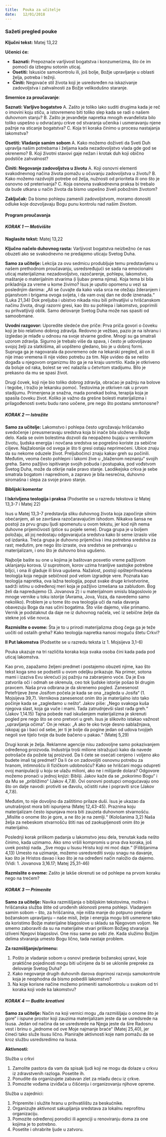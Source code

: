 ```yaml
---
title:  Pouka za učitelje
date:   12/01/2018
---
```


### Sažeti pregled pouke

**Ključni tekst:** Matej 13,22

**Učenici će:**

- **Saznati:** Prepoznaće varljivost bogatstva i konzumerizma, što će im pomoći da izbegnu sotonin uticaj.
- **Osetiti:** Iskusiće samokontrolu ili, još bolje, Božje upravljanje u oblasti želja, potreba i težnji.
- **Činiti:** Negovaće stil života koji je usredsređen na iskazivanje zadovoljstva i zahvalnosti za Božje velikodušno staranje. 

**Smernice za proučavanje**:

**Saznati: Varljivo bogatstvo**
A. Zašto je toliko lako suditi drugima kada je reč o imovini koju stiču, a istovremeno biti toliko slep kada se radi o našem duhovnom stanju?
B. Zašto je jevanđelje napretka mnogih evanđelista bilo toliko uspešno u odvraćanju crkve od stvaranja učenika i usmeravanju njene pažnje na sticanje bogatstva?
C. Koja tri koraka činimo u procesu nastajanja lakomstva?

**Osetiti: Vladanje samim sobom**
A. Kako možemo doživeti da Sveti Duh upravlja našim potrebama i željama kada nezadovoljstvo vlada gde god se okrenemo?
B. Koji životni stavovi gaje nežan i krotak duh koji obično podstiče zahvalnost?

**Činiti: Negovanje zadovoljstva u životu**
A. Koji osnovni elementi svakodnevnog načina života pomažu u očuvanju zadovoljstva u životu?
B. Kako možemo razdvojiti potrebe od želja, nužnosti od prioriteta ili ono što je osnovno od preterivanja?
C. Koja osnovna svakodnevna praksa bi trebalo da bude utkana u način života da bismo uspešno živeli pobožnim životom?


**Zaključak:** Da bismo pohlepu zamenili zadovoljstvom, moramo donositi odluke koje dozvoljavaju Bogu punu kontrolu nad našim životom.

#### Program proučavanja

##### KORAK 1 — Motivišite

**Naglasite tekst:** Matej 13,22

**Ključno načelo duhovnog rasta:** Varljivost bogatstva neizbežno će nas obuzeti ako se svakodnevno ne predajemo uticaju Svetog Duha.

**Samo za učitelje:** Lekcija za ovu sedmicu produbljuje temu predstavljenu u našem prethodnom proučavanju, usredsređujući se sada na emocionalni uticaj materijalizma: nezadovoljstvo, razočarenje, pohlepu, lakomstvo, maštanje o materijalnim stvarima (i ljubav prema njima). Koja tema bi bila prikladnija za vreme u kome živimo? Isus je uputio opomenu u vezi sa poslednjim danima: „Ali se čuvajte da kako vaša srca ne otežaju žderanjem i pijanstvom i brigama ovoga svijeta, i da vam ovaj dan ne dođe iznenada.“ (Luka 21,34) Dok preljuba i ubistvo nikada nisu bili prihvatljivi u hrišćanskom načinu života, drugi razorni gresi, kao što su pohlepa i lakomstvo, poprimili su prihvatljiviji oblik. Samo delovanje Svetog Duha može nas spasiti od samoobmane.  

**Uvodni razgovor:** Uporedite sledeće dve priče: Prva priča govori o čoveku koji je bio relativno dobrog zdravlja. Redovno je vežbao, pazio je na ishranu i izgledao je mlađe u odnosu na svoje stvarne godine. Mnogi su ga smatrali uzorom zdravlja. Sigurno je trebalo više da spava, i često je udovoljavao svojoj želji za slatkišima, ali uopšteno gledano, bio je u dobroj formi. Supruga ga je nagovarala da povremeno ode na lekarski pregled, ali on ili nije imao vremena ili nije video potrebu za tim. Nije uvideo da se nešto događa u njegovom organizmu što ga je na kraju usmrtilo. Kada je otkriveno da boluje od raka, bolest se već nalazila u četvrtom stadijumu. Bilo je prekasno da mu se spasi život.

Drugi čovek, koji nije bio toliko dobrog zdravlja, obraćao je pažnju na bolove i tegobe, i tražio je lekarsku pomoć. Testovima je otkriven rak u prvom stadijumu. Primenjena je snažna, mada ponekad bolna, terapija koja je spasila čoveku život. Koliko je važno da grešne bolesti materijalizma i prilagođenosti svetu budu rano uočene, pre nego što postanu smrtonosne?

##### KORAK 2 — Istražite

**Samo za učitelje:** Lakomstvo i pohlepa često ugrožavaju hrišćansko svedočenje i preusmeravaju sredstva koja bi inače bila uložena u Božje delo. Kada se ovim bolestima dozvoli da neopaženo bujaju u vernikovom životu, ljudska energija i novčana sredstva se pogrešno koriste za sebične ciljeve. Najžalosnije od svega je što ti gresi ostaju neprimećeni. Ubice znaju da su nekome oduzele život. Preljubočinci znaju kakav greh su počinili. Međutim, veoma često pohlepni i lakomi žive u „blaženom neznanju“ svojih greha. Samo pažljivo ispitivanje svojih pobuda i postupaka, pod vođstvom Svetog Duha, može da otkrije naše pravo stanje. Laodikejska crkva je sebe smatrala  bogatom i naprednom, a zapravo je bila nesrećna, duhovno siromašna i slepa za svoje pravo stanje.

**Biblijski komentar**

**I Iskrivljena teologija i praksa**
(Podsetite se u razredu tekstova iz Matej 13,3-7 i Matej 22)

Isus u Matej 13,3-7 predstavlja sliku duhovnog života koja započinje silnim obećanjem, ali se završava razočaravajućim ishodom. Nikakva šansa ne postoji za prvu grupu ljudi spomenutu u ovom tekstu, jer kod njih nema duhovne prijemčivosti (ptice su pojele seme). Druga grupa je u boljem položaju, ali joj nedostaju odgovarajuća sredstva kako bi seme izraslo više od izdanka. Treća grupa je duhovno prijemčiva i ima potrebna sredstva za rast; međutim, pre nego što izraste, ova sredstva se pretvaraju u materijalizam, i ono što je duhovno biva ugušeno.

Najbolje bašte su one u kojima je baštovan posvetio vreme pažljivom uklanjanju korova. U suprotnom, korov uzima hranljive sastojke potrebne biljci, i ona ili gladuje ili biva ugušena. Nažalost, postoji opšteprihvaćena teologija koja neguje sebičnost pod velom izgradnje vere. Poznata kao teologija napretka, ova lažna teologija, poput svake druge krivotvorine, sadrži istinu u određenoj meri koja je pažljivo izmešana sa zabludom. Bog želi da napredujemo (3. Jovanova 2) i u materijalnom smislu blagoslovio je mnoge vernike u toku istorije (Avrama, Jova, Voza, da navedemo samo nekoliko). Problem je u tome što ova teologija uči da naša davanja obavezuju Boga da nas učini bogatima. Što više dajemo, više primamo. Vernik je podstaknut da daje ne iz duhovnog načela, već iz sebične želje da stekne još više novca.

**Razmislite o ovome:** Šta je to u prirodi materijalizma zbog čega ga je teže uočiti od ostalih greha? Kako teologija napretka nanosi moguću štetu Crkvi?

**II Put lakomstva**
(Podsetite se u razredu teksta iz 1. Mojsijeva 3,1-6)

Pouka ukazuje na tri različita koraka koja svaka osoba čini kada pada pod uticaj lakomstva.

Kao prvo, zapažamo željeni predmet i postajemo obuzeti njime, kao što tekst koga smo se podsetili u ovom odeljku prikazuje. Na primer, sotona mami i izaziva Evu skrećući joj pažnju na zabranjeno voće. Da je Eva zatvorila oči i odmah se okrenula, ceo tok ljudske istorije pošao bi drugim pravcem. Naša prva odbrana je da skrenemo pogled. Zanesenost Petefrijeve žene Josifom počela je kada se ona „zagleda u Josifa“ (1. Mojsijeva 39,7). Vernikova zanesenost onim što je materijalno isto tako počinje kada se „zagledamo u nešto“. Jakov piše: „Nego svakoga kuša njegova slast, koja ga vuče i mami. Tada zatrudnjevši slast rađa greh.“ (Jakov 1,14.15) Tajna pobede nad iskušenjem materijalizma je skrenuti pogled pre nego što se ono pretvori u greh. Isus je slikovito istakao važnost „upravljanja očima“. On je rekao: „A ako te oko tvoje desno sablažnjava, iskopaj ga i baci od sebe, jer ti je bolje da pogine jedan od udova tvojijeh negoli sve tijelo tvoje da bude bačeno u pakao.“ (Matej 5,29)

Drugi korak je želja. Reklamne agencije nisu zadovoljne samo pokazivanjem određenog proizvoda. Industrija troši milione istražujući kako da navede potrošače da požele taj proizvod. Da li ćete se osećati cenjeno i voljeno ako budete imali taj predmet? Da li će on zadovoljiti osnovnu potrebu za hranom, intimnošću ili fizičkom udobnošću? Kako se hrišćani mogu odupreti ovoj manipulaciji u koju se ulažu milioni, ako ne i milijarde dolara? Odgovore možemo pronaći u jednoj knjizi: Bibliji. Jakov kaže da se „pokorimo Bogu“ i da Mu se „približimo“ (Jakov 4,7.8). Ovi osnovni postupci omogućavaju ono što on dalje navodi: protiviti se đavolu, očistiti ruke i popraviti srce (Jakov 4,7.8).

Međutim, to nije dovoljno da zaštitimo prilaze duši. Isus je ukazao da unutrašnjost mora biti ispunjena (Matej 12,43-45). Praznina koju materijalizam često ispunjava mora biti zauzeta duhovnom stvarnošću. „Mislite o onome što je gore, a ne što je na zemlji.“ (Kološanima 3,2) Naša želja za nebeskom stvarnošću štiti nas od zaokupljenosti onim što je materijalno.

Poslednji korak prilikom padanja u lakomstvo jesu dela, trenutak kada nešto činimo, kada uzimamo. Ako smo vršili kompromis u prva dva koraka, još uvek postoji nada. „Sve mogu u Isusu Hristu koji mi moć daje.“ (Filibljanima 4,13) Umesto na uzimanje, možemo usredsrediti svoju snagu na davanje, kao što je Hristos davao i kao što je na određeni način naložio da dajemo. (Vidi: 1. Jovanova 3,16.17; Matej 25,31-46)

**Razmislite o ovome:** Zašto je lakše okrenuti se od pohlepe na prvom koraku nego na trećem?

##### KORAK 3 — Primenite

**Samo za učitelje:** Navika razmišljanja o biblijskim tekstovima, molitva i hrišćanska služba štite od urođenih sklonosti prema pohlepi. Vladanjem samim sobom – što, za hrišćanina, nije ništa manje do potpuno predanje božanskom upravljanju – naše misli, želje i energija mogu biti usmerene tako da koristimo Božje materijalne blagoslove u skladu sa Njegovom voljom. Ne smemo zaboraviti da su na materijalne stvari prilikom Božjeg stvaranja izliveni Njegovi blagoslovi. One nisu same po sebi zle. Kada služimo Božjim delima stvaranja umesto Bogu lično, tada nastaje problem.

**Za razmišljanje/primenu:**

1. Pošto je vladanje sobom u osnovi predanje božanskoj upravi, koje praktične pojedinosti mogu biti učinjene da bi se uklonile prepreke za delovanje Svetog Duha?
2. Kako negovanje drugih duhovnih darova doprinosi razvoju samokontrole koja je neophodna da bismo pobedili lakomstvo?
3. Na koje korisne načine možemo primeniti samokontrolu u svakom od tri koraka koji vode ka lakomstvu?

##### KORAK 4 — Budite kreativni

**Samo za učitelje:** Način na koji vernici mogu „da razmišljaju o onome što je gore“ i ispune prostor koji zauzima materijalizam jeste da se usredsrede na Isusa. Jedan od načina da se usredsrede na Njega jeste da šire Radosnu vest i brinu o „jednome od ove Moje najmanje braće“ (Matej 25,40), jer čineći tako služe Isusu lično. Planirajte aktivnosti koje nam pomažu da se kroz službu usredsredimo na Isusa.

**Aktivnosti:**

Služba u crkvi
1. Zamolite pastora da vam da spisak ljudi koji ne mogu da dolaze u crkvu iz zdravstvenih razloga. Posetite ih.
2. Ponudite da organizujete zabavan zlet za mlađu decu iz crkve.
3. Pomozite vođama izviđača u čišćenju i organizovanju njihove opreme.

Služba u zajednici:
1. Pripremite i služite hranu u prihvatilištu za beskućnike.
2. Organizujte aktivnost sakupljanja sredstava za lokalnu neprofitnu organizaciju.
3. Pomozite određenoj porodici ili agenciji u renoviranju doma za one kojima je to potrebno.
4. Posetite i ohrabrite ljude u zatvoru.
